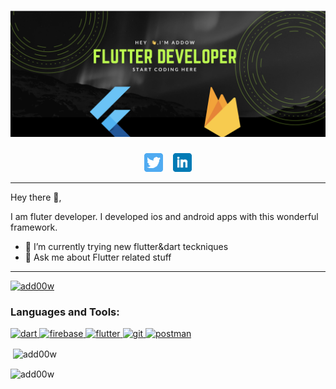 # [![Abdullahi Addow header](https://github.com/Add00w/Add00w/blob/main/assets/readme.png)](https://twitter.com/Add00w )
<div align='center'>
<span>
<a href="https://twitter.com/Add00w"><img height="30" src="https://github.com/Add00w/Add00w/blob/main/assets/twitter.png?raw=true"></a>
</span>&nbsp;&nbsp;

<span>
<a href="https://www.linkedin.com/in/add0w"><img height="30" src="https://github.com/Add00w/Add00w/blob/main/assets/linkedin.png?raw=true"></a>
</span>
<!-- <span>
<a href="https://www.youtube.com/channel/UCYMkEyNlm6qWNsZNT-N5NGA"><img height="30" src="https://github.com/Add00w/Add00w/blob/main/assets/youtube.png?raw=true"></a>
</span> -->
</div>

---
Hey there 👋,

I am fluter developer. I developed ios and android apps with this wonderful framework.

- 🌱 I’m currently trying new flutter&dart teckniques
- 💬 Ask me about Flutter related stuff

---


<p align="left"> <a href="https://twitter.com/add00w" target="blank"><img src="https://img.shields.io/twitter/follow/add00w?logo=twitter&style=for-the-badge" alt="add00w" /></a> </p>


<h3 align="left">Languages and Tools:</h3>
<p align="left"> <a href="https://dart.dev" target="_blank"> <img src="https://www.vectorlogo.zone/logos/dartlang/dartlang-icon.svg" alt="dart" width="40" height="40"/> </a> <a href="https://firebase.google.com/" target="_blank"> <img src="https://www.vectorlogo.zone/logos/firebase/firebase-icon.svg" alt="firebase" width="40" height="40"/> </a> <a href="https://flutter.dev" target="_blank"> <img src="https://www.vectorlogo.zone/logos/flutterio/flutterio-icon.svg" alt="flutter" width="40" height="40"/> </a> <a href="https://git-scm.com/" target="_blank"> <img src="https://www.vectorlogo.zone/logos/git-scm/git-scm-icon.svg" alt="git" width="40" height="40"/> </a> <a href="https://postman.com" target="_blank"> <img src="https://www.vectorlogo.zone/logos/getpostman/getpostman-icon.svg" alt="postman" width="40" height="40"/> </a> </p>



<p>&nbsp;<img align="center" src="https://github-readme-stats.vercel.app/api?username=add00w&show_icons=true&locale=en&theme=dark" alt="add00w" /></p>


<!--
<p align="left"> <img src="https://komarev.com/ghpvc/?username=add00w&label=Profile%20views&color=0e75b6&style=flat" alt="add00w" /> </p> -->


<p><img align="center" src="https://github-readme-streak-stats.herokuapp.com/?user=add00w&" alt="add00w" /></p>

<!-- ![](assets/Book_library_app.gif)
![](assets/medium_clone.gif) -->

<!-- <h3 align="left">Some of my projects:</h3>
<div style="display:flex">
<div>
<p>Book store app</p>
<img src="assets/Book_library_app.gif" alt="book library" width="200">
</div>
 &nbsp;&nbsp;&nbsp;&nbsp; &nbsp;&nbsp;&nbsp;&nbsp;

<div>
 <p>Medium clone</p>
<img src="assets/medium_clone.gif" alt="medium clone" width="200">
</div>

</div> -->
